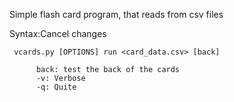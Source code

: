 Simple flash card program, that reads from csv files

Syntax:Cancel changes

     vcards.py [OPTIONS] run <card_data.csv> [back]
     
          back: test the back of the cards
          -v: Verbose
          -q: Quite
